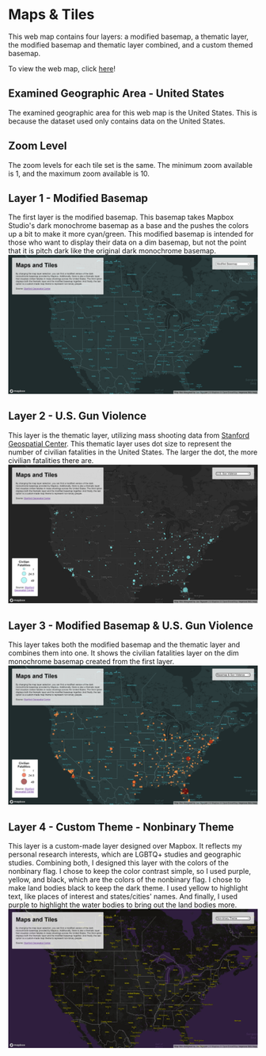 # Maps & Tiles

This web map contains four layers: a modified basemap, a thematic layer, the modified basemap
and thematic layer combined, and a custom themed basemap. 

To view the web map, click [here](https://soshikun.github.io/map-tiles/)!

## Examined Geographic Area - United States
The examined geographic area for this web map is the United States. This is because the dataset used
only contains data on the United States.

## Zoom Level
The zoom levels for each tile set is the same. The minimum zoom available is 1, and the maximum
zoom available is 10.

## Layer 1 - Modified Basemap
The first layer is the modified basemap. This basemap takes Mapbox Studio's dark monochrome basemap
as a base and the pushes the colors up a bit to make it more cyan/green. This modified basemap is
intended for those who want to display their data on a dim basemap, but not the point that it is
pitch dark like the original dark monochrome basemap.
![Modified Basemap](img/modified_basemap.png)

## Layer 2 - U.S. Gun Violence
This layer is the thematic layer, utilizing mass shooting data from [Stanford Geospatial Center](https://github.com/StanfordGeospatialCenter/MSA).
This thematic layer uses dot size to represent the number of civilian fatalities in the United
States. The larger the dot, the more civilian fatalities there are.
![Thematic Layer](img/thematic_layer.png)

## Layer 3 - Modified Basemap & U.S. Gun Violence
This layer takes both the modified basemap and the thematic layer and combines them into one.
It shows the civilian fatalities layer on the dim monochrome basemap created from the first layer.
![Modified Basemap & Thematic Layer](img/modbase_thematic.png)

## Layer 4 - Custom Theme - Nonbinary Theme
This layer is a custom-made layer designed over Mapbox. It reflects my personal research interests,
which are LGBTQ+ studies and geographic studies. Combining both, I designed this layer with the
colors of the nonbinary flag. I chose to keep the color contrast simple, so I used purple, yellow,
and black, which are the colors of the nonbinary flag. I chose to make land bodies black to keep the
dark theme. I used yellow to highlight text, like places of interest and states/cities' names. And
finally, I used purple to highlight the water bodies to bring out the land bodies more.
![Custom Layer](img/custom.png)
